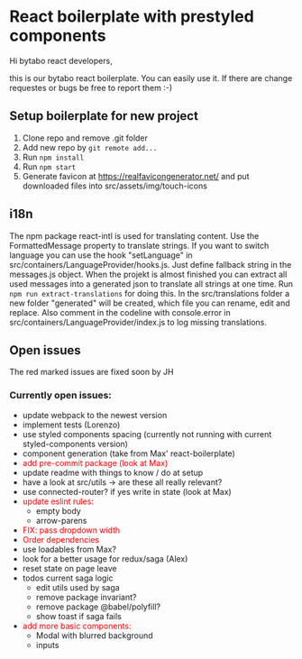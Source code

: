 # React boilerplate with prestyled components

Hi bytabo react developers,

this is our bytabo react boilerplate. You can easily use it. If there are change requestes or bugs be free to report
them :-)

## Setup boilerplate for new project

1. Clone repo and remove .git folder
2. Add new repo by `git remote add...`
3. Run `npm install`
3. Run `npm start`
4. Generate favicon at https://realfavicongenerator.net/ and put downloaded files into src/assets/img/touch-icons

## i18n

The npm package react-intl is used for translating content. Use the FormattedMessage property to translate strings. If
you want to switch language you can use the hook "setLanguage" in src/containers/LanguageProvider/hooks.js. Just define
fallback string in the messages.js object. When the projekt is almost finished you can extract all used messages into a
generated json to translate all strings at one time. Run `npm run extract-translations` for doing this. In the
src/translations folder a new folder "generated" will be created, which file you can rename, edit and replace. Also
comment in the codeline with console.error in src/containers/LanguageProvider/index.js to log missing translations.

## Open issues

The red marked issues are fixed soon by JH

### Currently open issues:

* update webpack to the newest version
* implement tests (Lorenzo)
* use styled components spacing (currently not running with current styled-components version)
* component generation (take from Max' react-boilerplate)
* <span style="color:red">add pre-commit package (look at Max)</span>
* update readme with things to know / do at setup
* have a look at src/utils -> are these all really relevant?
* use connected-router? if yes write in state (look at Max)
* <span style="color:red">update eslint rules:</span>
  * empty body
  * arrow-parens
* <span style="color:red">FIX: pass dropdown width</span>
* <span style="color:red">Order dependencies</span>
* use loadables from Max?
* look for a better usage for redux/saga (Alex)
* reset state on page leave
* todos current saga logic
  * edit utils used by saga
  * remove package invariant?
  * remove package @babel/polyfill?
  * show toast if saga fails
* <span style="color:red">add more basic components:</span>
  * Modal with blurred background
  * inputs
